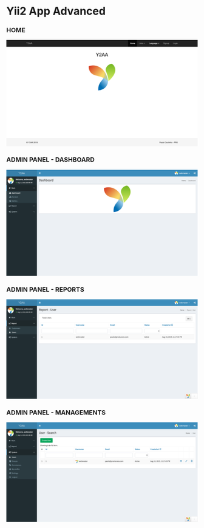 # Yii2 App Advanced

### HOME

![](extras/screenshots/ss2.png)

### ADMIN PANEL - DASHBOARD

![](extras/screenshots/ss3.png)

### ADMIN PANEL - REPORTS

![](extras/screenshots/ss4.png)

### ADMIN PANEL - MANAGEMENTS

![](extras/screenshots/ss5.png)